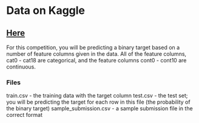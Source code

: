 
# Data on Kaggle 

## [Here](https://www.kaggle.com/c/tabular-playground-series-mar-2021/data)

For this competition, you will be predicting a binary target based on a number of feature columns given in the data. All of the feature columns, cat0 - cat18 are categorical, and the feature columns cont0 - cont10 are continuous.

### Files
train.csv - the training data with the target column
test.csv - the test set; you will be predicting the target for each row in this file (the probability of the binary target)
sample_submission.csv - a sample submission file in the correct format
